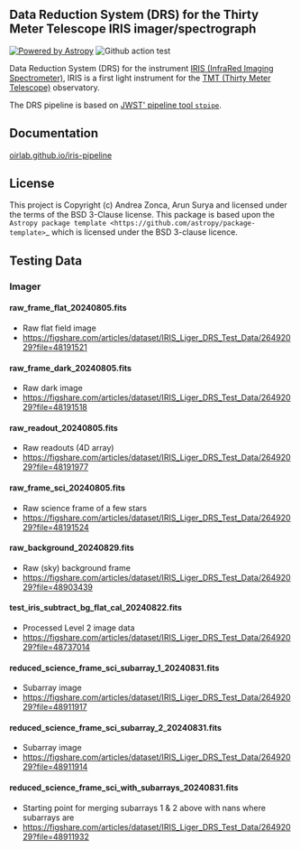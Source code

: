 Data Reduction System (DRS) for the Thirty Meter Telescope IRIS imager/spectrograph
-----------------------------------------------------------------------------------

[![Powered by Astropy](http://img.shields.io/badge/powered%20by-AstroPy-orange.svg?style=flat)](http://astropy.org)
![Github action test](https://github.com/oirlab/iris_pipeline/workflows/Python%20package/badge.svg)

Data Reduction System (DRS) for the instrument [IRIS (InfraRed Imaging Spectrometer)](https://oirlab.ucsd.edu/IRIS.html), IRIS is a first light instrument for the [TMT (Thirty Meter Telescope)](https://tmt.org) observatory.

The DRS pipeline is based on [JWST' pipeline tool `stpipe`](https://github.com/spacetelescope/jwst).

Documentation
-------------

[oirlab.github.io/iris-pipeline](https://oirlab.github.io/liger-iris-pipeline/)


License
-------

This project is Copyright (c) Andrea Zonca, Arun Surya and licensed under
the terms of the BSD 3-Clause license. This package is based upon
the `Astropy package template <https://github.com/astropy/package-template>`_
which is licensed under the BSD 3-clause licence.

Testing Data
------------

### Imager

#### raw_frame_flat_20240805.fits
- Raw flat field image
- https://figshare.com/articles/dataset/IRIS_Liger_DRS_Test_Data/26492029?file=48191521

#### raw_frame_dark_20240805.fits
- Raw dark image
- https://figshare.com/articles/dataset/IRIS_Liger_DRS_Test_Data/26492029?file=48191518

#### raw_readout_20240805.fits
- Raw readouts (4D array)
- https://figshare.com/articles/dataset/IRIS_Liger_DRS_Test_Data/26492029?file=48191977

#### raw_frame_sci_20240805.fits
- Raw science frame of a few stars
- https://figshare.com/articles/dataset/IRIS_Liger_DRS_Test_Data/26492029?file=48191524

#### raw_background_20240829.fits
- Raw (sky) background frame
- https://figshare.com/articles/dataset/IRIS_Liger_DRS_Test_Data/26492029?file=48903439

#### test_iris_subtract_bg_flat_cal_20240822.fits
- Processed Level 2 image data
- https://figshare.com/articles/dataset/IRIS_Liger_DRS_Test_Data/26492029?file=48737014

#### reduced_science_frame_sci_subarray_1_20240831.fits
- Subarray image
- https://figshare.com/articles/dataset/IRIS_Liger_DRS_Test_Data/26492029?file=48911917

#### reduced_science_frame_sci_subarray_2_20240831.fits
- Subarray image
- https://figshare.com/articles/dataset/IRIS_Liger_DRS_Test_Data/26492029?file=48911914

#### reduced_science_frame_sci_with_subarrays_20240831.fits
- Starting point for merging subarrays 1 & 2 above with nans where subarrays are
- https://figshare.com/articles/dataset/IRIS_Liger_DRS_Test_Data/26492029?file=48911932